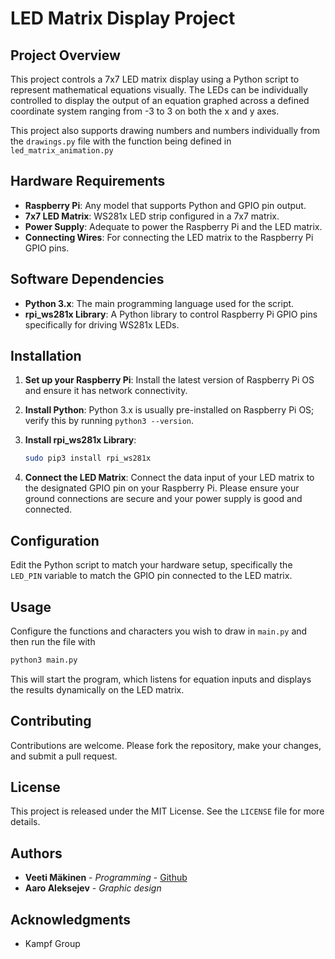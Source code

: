 
# LED Matrix Display Project

## Project Overview
This project controls a 7x7 LED matrix display using a Python script to represent mathematical equations visually. The LEDs can be individually controlled to display the output of an equation graphed across a defined coordinate system ranging from -3 to 3 on both the x and y axes.

This project also supports drawing numbers and numbers individually from the ```drawings.py``` file with the function being defined in ```led_matrix_animation.py```


## Hardware Requirements
- **Raspberry Pi**: Any model that supports Python and GPIO pin output.
- **7x7 LED Matrix**: WS281x LED strip configured in a 7x7 matrix.
- **Power Supply**: Adequate to power the Raspberry Pi and the LED matrix.
- **Connecting Wires**: For connecting the LED matrix to the Raspberry Pi GPIO pins.

## Software Dependencies
- **Python 3.x**: The main programming language used for the script.
- **rpi_ws281x Library**: A Python library to control Raspberry Pi GPIO pins specifically for driving WS281x LEDs.

## Installation
1. **Set up your Raspberry Pi**: Install the latest version of Raspberry Pi OS and ensure it has network connectivity.
2. **Install Python**: Python 3.x is usually pre-installed on Raspberry Pi OS; verify this by running `python3 --version`.
3. **Install rpi_ws281x Library**:

    ```bash
   sudo pip3 install rpi_ws281x
   ```
   
5. **Connect the LED Matrix**: Connect the data input of your LED matrix to the designated GPIO pin on your Raspberry Pi. Please ensure your ground connections are secure and your power supply is good and connected.

## Configuration
Edit the Python script to match your hardware setup, specifically the `LED_PIN` variable to match the GPIO pin connected to the LED matrix.

## Usage
Configure the functions and characters you wish to draw in ```main.py``` and then run the file with
```bash
python3 main.py
```

This will start the program, which listens for equation inputs and displays the results dynamically on the LED matrix.

## Contributing
Contributions are welcome. Please fork the repository, make your changes, and submit a pull request.

## License
This project is released under the MIT License. See the `LICENSE` file for more details.

## Authors
- **Veeti Mäkinen** - *Programming* - [Github](https://github.com/VeetiMcinen)
- **Aaro Aleksejev** - *Graphic design*

## Acknowledgments
- Kampf Group
